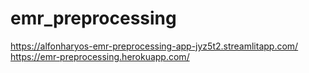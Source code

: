 # emr_preprocessing

https://alfonharyos-emr-preprocessing-app-jyz5t2.streamlitapp.com/
https://emr-preprocessing.herokuapp.com/
